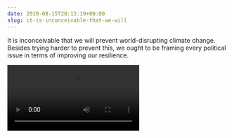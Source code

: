 ```yaml
---
date: 2019-08-15T20:13:19+00:00
slug: it-is-inconceivable-that-we-will
---
```

It is inconceivable that we will prevent world-disrupting climate change. Besides trying harder to prevent this, we ought to be framing every political issue in terms of improving our resilience.

![](https://hans.gerwitz.com/media/2019-08/15-201317-image._430d.mov)
